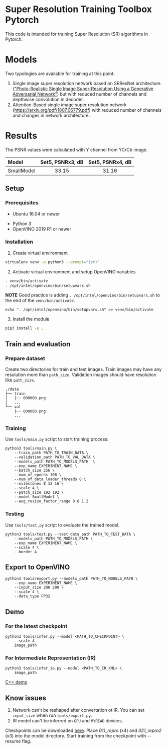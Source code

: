 # Super Resolution Training Toolbox Pytorch
This code is intended for training Super Resolution (SR) algorithms in Pytorch.

# Models
Two typologies are available for training at this point:

1. Single image super resolution network based on SRResNet architecture
(["Photo-Realistic Single Image Super-Resolution Using a Generative Adversarial
Network"](https://arxiv.org/pdf/1609.04802.pdf)) but with reduced number of channels and depthwise convolution in decoder.
2. Attention-Based single image super resolution network (https://arxiv.org/pdf/1807.06779.pdf) with reduced number of channels and changes in network architecture.

# Results
The PSNR values were calculated with Y channel from YCrCb image.

| Model      | Set5, PSNRx3, dB | Set5, PSNRx4, dB |
| :--------- | :--------------: | :--------------: |
| SmallModel | 33.15            | 31.16            |


## Setup

### Prerequisites

- Ubuntu 16.04 or newer
* Python 3
* OpenVINO 2019 R1 or newer


### Installation

1. Create virtual environment
```bash
virtualenv venv -p python3 --prompt="(sr)"
```

2. Activate virtual environment and setup OpenVINO variables
```bash
. venv/bin/activate
. /opt/intel/openvino/bin/setupvars.sh
```
**NOTE** Good practice is adding `. /opt/intel/openvino/bin/setupvars.sh` to the end of the `venv/bin/activate`.
```
echo ". /opt/intel/openvino/bin/setupvars.sh" >> venv/bin/activate
```

3. Install the module
```bash
pip3 install -e .
```

## Train and evaluation

### Prepare dataset
Create two directories for train and test images. Train images may have any resolution more than `path_size`.
Validation images should have resolution like `path_size`.

```
./data
├── train
│   ├── 000000.png
│   ...
└── val
    ├── 000000.png
    ...
```

### Training

Use `tools/main.py` script to start training process:

```
python3 tools/main.py \
    --train_path PATH_TO_TRAIN_DATA \
    --validation_path PATH_TO_VAL_DATA \
    --models_path PATH_TO_MODELS_PATH  \
    --exp_name EXPERIMENT_NAME \
    --batch_size 256 \
    --num_of_epochs 100 \
    --num_of_data_loader_threads 8 \
    --milestones 8 12 16 \
    --scale 4 \
    --patch_size 192 192 \
    --model SmallModel \
    --aug_resize_factor_range 0.8 1.2
```

### Testing

Use `tools/test.py` script to evaluate the trained model.

```
python3 tools/test.py --test_data_path PATH_TO_TEST_DATA \
    --models_path PATH_TO_MODELS_PATH \
    --exp_name EXPERIMENT_NAME \
    --scale 4 \
    --border 4
```

## Export to OpenVINO
```
python3 tools/export.py --models_path PATH_TO_MODELS_PATH \
    --exp_name EXPERIMENT_NAME \
    --input_size 200 200 \
    --scale 4 \
    --data_type FP32
```

## Demo

### For the latest checkpoint
```
python3 tools/infer.py --model <PATH_TO_CHECKPOINT> \
    --scale 4
    image_path
```

### For Intermediate Representation (IR)
```
python3 tools/infer_ie.py --model <PATH_TO_IR_XML> \
    image_path
```

[C++ demo](https://github.com/opencv/open_model_zoo/tree/master/demos/super_resolution_demo)


## Know issues

1. Network can't be reshaped after convertation ot IR. You can set `input_size` when run `tools/export.py`.
2. IR model can't be inferred on `GPU` and `MYRIAD` devices.


Checkpoints can be downloaded [here](https://download.01.org/opencv/openvino_training_extensions/models/super_resolution/super_resolution.tar.gz). Place *011_repro* (x4) and *021_repro2* (x3) into the model directory. Start training from the checkpoint with --resume flag.
